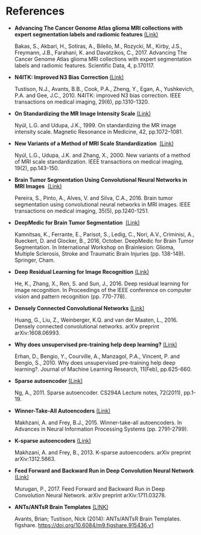 # References

- **Advancing The Cancer Genome Atlas glioma MRI collections with expert segmentation labels and radiomic features** [(Link)](https://search.proquest.com/openview/aa9389c0b89d5a31e92c19ffe1934191/1?pq-origsite=gscholar&cbl=2041912)

  Bakas, S., Akbari, H., Sotiras, A., Bilello, M., Rozycki, M., Kirby, J.S., Freymann, J.B., Farahani, K. and Davatzikos, C., 2017. Advancing The Cancer Genome Atlas glioma MRI collections with expert segmentation labels and radiomic features. Scientific Data, 4, p.170117.

- **N4ITK: Improved N3 Bias Correction**  [(Link)](https://www.ncbi.nlm.nih.gov/pubmed/20378467)

  Tustison, N.J., Avants, B.B., Cook, P.A., Zheng, Y., Egan, A., Yushkevich, P.A. and Gee, J.C., 2010. N4ITK: improved N3 bias correction. IEEE transactions on medical imaging, 29(6), pp.1310-1320.
  
- **On Standardizing the MR Image Intensity Scale**  [(Link)](https://pdfs.semanticscholar.org/d7f7/a1b85edcae6d3ee326a33a29a9fd738f96a6.pdf)

  Nyúl, L.G. and Udupa, J.K., 1999. On standardizing the MR image intensity scale. Magnetic Resonance in Medicine, 42, pp.1072–1081.
  
- **New Variants of a Method of MRI Scale Standardization**  [(Link)](http://ieeexplore.ieee.org/abstract/document/836373/)

  Nyúl, L.G., Udupa, J.K. and Zhang, X., 2000. New variants of a method of MRI scale standardization. IEEE transactions on medical imaging, 19(2), pp.143-150.
  
- **Brain Tumor Segmentation Using Convolutional Neural Networks in MRI Images**  [(Link)](http://ieeexplore.ieee.org/abstract/document/7426413/)

  Pereira, S., Pinto, A., Alves, V. and Silva, C.A., 2016. Brain tumor segmentation using convolutional neural networks in MRI images. IEEE transactions on medical imaging, 35(5), pp.1240-1251.

- **DeepMedic for Brain Tumor Segmentation**  [(Link)](https://link.springer.com/chapter/10.1007/978-3-319-55524-9_14)

  Kamnitsas, K., Ferrante, E., Parisot, S., Ledig, C., Nori, A.V., Criminisi, A., Rueckert, D. and Glocker, B., 2016, October. DeepMedic for Brain Tumor Segmentation. In International Workshop on Brainlesion: Glioma, Multiple Sclerosis, Stroke and Traumatic Brain Injuries (pp. 138-149). Springer, Cham.
  
- **Deep Residual Learning for Image Recognition** [(Link)](https://arxiv.org/abs/1512.03385)
  
  He, K., Zhang, X., Ren, S. and Sun, J., 2016. Deep residual learning for image recognition. In Proceedings of the IEEE conference on computer vision and pattern recognition (pp. 770-778).
  
- **Densely Connected Convolutional Networks** [(Link)](https://arxiv.org/abs/1608.06993)

  Huang, G., Liu, Z., Weinberger, K.Q. and van der Maaten, L., 2016. Densely connected convolutional networks. arXiv preprint arXiv:1608.06993.
  
- **Why does unsupervised pre-training help deep learning?** [(Link)](http://www.jmlr.org/papers/volume11/erhan10a/erhan10a.pdf)

  Erhan, D., Bengio, Y., Courville, A., Manzagol, P.A., Vincent, P. and Bengio, S., 2010. Why does unsupervised pre-training help deep learning?. Journal of Machine Learning Research, 11(Feb), pp.625-660.
  
- **Sparse autoencoder** [(Link)](https://pdfs.semanticscholar.org/eb2f/e260af00818907fe82024203d8a5a1386777.pdf)

  Ng, A., 2011. Sparse autoencoder. CS294A Lecture notes, 72(2011), pp.1-19.

- **Winner-Take-All Autoencoders** [(Link)](https://arxiv.org/abs/1409.2752)

  Makhzani, A. and Frey, B.J., 2015. Winner-take-all autoencoders. In Advances in Neural Information Processing Systems (pp. 2791-2799).

- **K-sparse autoencoders** [(Link)](https://arxiv.org/pdf/1312.5663.pdf)

  Makhzani, A. and Frey, B., 2013. K-sparse autoencoders. arXiv preprint arXiv:1312.5663.

- **Feed Forward and Backward Run in Deep Convolution Neural Network** [(Link)](https://arxiv.org/pdf/1711.03278.pdf)

  Murugan, P., 2017. Feed Forward and Backward Run in Deep Convolution Neural Network. arXiv preprint arXiv:1711.03278.

- **ANTs/ANTsR Brain Templates** [(LINK)](https://figshare.com/articles/ANTs_ANTsR_Brain_Templates/915436)

  Avants, Brian; Tustison, Nick (2014): ANTs/ANTsR Brain Templates. figshare. https://doi.org/10.6084/m9.figshare.915436.v1
